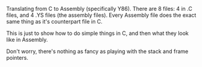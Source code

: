 Translating from C to Assembly (specifically Y86).
There are 8 files: 4 in .C files, and 4 .YS files (the assembly files).
Every Assembly file does the exact same thing as it's counterpart file in C.

This is just to show how to do simple things in C, and then
what they look like in Assembly.

Don't worry, there's nothing as fancy as playing with the stack and frame pointers.